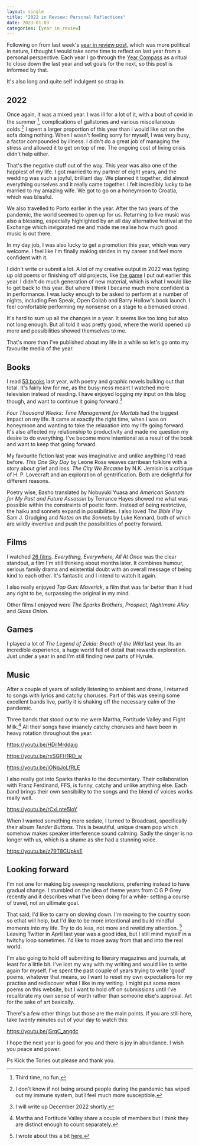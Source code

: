```yaml
---
layout: single
title: "2022 in Review: Personal Reflections"
date: 2023-01-03
categories: [year in review]
---
```


Following on from last week's [year in review post](https://www.davidralphlewis.co.uk/2022-in-review-weaponised-nostalgia/), which was more political in nature, I thought I would take some time to reflect on last year from a personal perspective. Each year I go through the [Year Compass](https://yearcompass.com/) as a ritual to close down the last year and set goals for the next, so this post is informed by that. 

It's also long and quite self indulgent so strap in.

## 2022

Once again, it was a mixed year. I was ill for a lot of it, with a bout of covid in the summer [^1], complications of gallstones and various miscellaneous colds.[^2] I spent a larger proportion of this year than I would like sat on the sofa doing nothing. When I wasn't feeling sorry for myself, I was very busy, a factor compounded by illness. I didn't do a great job of managing the stress and allowed it to get on top of me. The ongoing cost of living crisis didn't help either.

That's the negative stuff out of the way. This year was also one of the happiest of my life. I got married to my partner of eight years, and the wedding was such a joyful, brilliant day. We planned it together, did almost everything ourselves and it really came together. I felt incredibly lucky to be married to my amazing wife. We got to go on a honeymoon to Croatia, which was blissful. 

We also travelled to Porto earlier in the year. After the two years of the pandemic, the world seemed to open up for us. Returning to live music was also a blessing, especially highlighted by an all day alternative festival at the Exchange which invigorated me and made me realise how much good music is out there.

In my day job, I was also lucky to get a promotion this year, which was very welcome. I feel like I'm finally making strides in my career and feel more confident with it.  

I didn't write or submit a lot. A lot of my creative output in 2022 was typing up old poems or finishing off old projects, like [the game](https://www.davidralphlewis.co.uk/reality-adjustments/) I put out earlier this year. I didn't do much generation of new material, which is what I would like to get back to this year. But where I think I became much more confident is in performance. I was lucky enough to be asked to perform at a number of nights, including Fen Speak, Open Collab and Barry Hollow's book launch. I feel comfortable performing my nonsense on a stage to a bemused crowd.

It's hard to sum up all the changes in a year. It seems like too long but also not long enough. But all told it was pretty good, where the world opened up more and possibilities showed themselves to me. 

That's more than I've published about my life in a while so let's go onto my favourite media of the year.

## Books

I read [53 books](https://notes.davidralphlewis.co.uk/books2022) last year, with poetry and graphic novels bulking out that total. It's fairly low for me, as the busy-ness meant I watched more television instead of reading. I have enjoyed logging my input on this blog though, and want to continue it going forward.[^3]

*Four Thousand Weeks: Time Management for Mortals* had the biggest impact on my life. It came at exactly the right time, when I was on honeymoon and wanting to take the relaxation into my life going forward. It's also affected my relationship to productivity and made me question my desire to do everything. I've become more intentional as a result of the book and want to keep that going forward.

My favourite fiction last year was imaginative and unlike anything I'd read before. *This One Sky Day* by Leone Ross weaves carribean folklore with a story about grief and loss. *The City We Became* by N.K. Jemisin is a critique of H. P. Lovecraft and an exploration of gentrification. Both are delightful for different reasons. 

Poetry wise, Basho translated by Nobuyuki Yuasa and *American Sonnets for My Past and Future Assassin* by  Terrance Hayes showed me what was possible within the constraints of poetic form. Instead of being restrictive, the haiku and sonnets expand in possibilities. I also loved *The Bible II* by Sam J. Grudging and *Notes on the Sonnets* by Luke Kennard, both of which are wildly inventive and push the possibilities of poetry forward. 


## Films

I watched [26 films](https://notes.davidralphlewis.co.uk/films2022). *Everything, Everywhere, All At Once* was the clear standout, a film I'm still thinking about months later. It combines humour, serious family drama and existential doubt with an overall message of being kind to each other. It's fantastic and I intend to watch it again.

I also really enjoyed *Top Gun: Maverick*, a film that was far better than it had any right to be, surpassing the original in my mind. 

Other films I enjoyed were *The Sparks Brothers*, *Prospect*, *Nightmare Alley* and *Glass Onion*. 

## Games

I played a lot of *The Legend of Zelda: Breath of the Wild* last year. Its an incredible experience, a huge world full of detail that rewards exploration. Just under a year in and I'm still finding new parts of Hyrule. 

## Music

After a couple of years of solidly listening to ambient and drone, I returned to songs with lyrics and catchy choruses. Part of this was seeing some excellent bands live, partly it is shaking off the necessary calm of the pandemic. 

Three bands that stood out to me were Martha, Fortitude Valley and Fight Milk.[^4] All their songs have insanely catchy choruses and have been in heavy rotation throughout the year.

https://youtu.be/HDilMrddajg

https://youtu.be/rxSGFH1RD_w

https://youtu.be/iONqJoLfRLE

I also really got into Sparks thanks to the documentary. Their collaboration with Franz Ferdinand, FFS, is funny, catchy and unlike anything else. Each band brings their own sensibility to the songs and the blend of voices works really well.

https://youtu.be/rCxLpte5loY

When I wanted something more sedate, I turned to Broadcast, specifically their album *Tender Buttons.* This is beautiful, unique dream pop which somehow makes speaker interference sound calming. Sadly the singer is no longer with us, which is a shame as she had a stunning voice.

https://youtu.be/z79T8CUpksE

## Looking forward

I'm not one for making big sweeping resolutions, preferring instead to have gradual change. I stumbled on the idea of theme years from C G P Grey recently and it describes what I've been doing for a while- setting a course of travel, not an ultimate goal.

That said, I'd like to carry on slowing down. I'm moving to the country soon so ethat will help, but I'd like to be more intentional and build mindful moments into my life. Try to do less, not more and rewild my attention. [^5] Leaving Twitter in April last year was a good idea, but I still mind myself in a twitchy loop sometimes. I'd like to move away from that and into the real world.

I'm also going to hold off submitting to literary magazines and journals, at least for a little bit. I've lost my way with my writing and would like to write again for myself. I've spent the past couple of years trying to write 'good' poems, whatever that means, so I want to reset my own expectations for my practise and rediscover what I like in my writing. I might put some more poems on this website, but I want to hold off on submissions until I've recalibrate my own sense of worth rather than someone else's approval. Art for the sake of art basically.

There's a few other things but those are the main points. If you are still here, take twenty minutes out of your day to watch this:

https://youtu.be/jSrqC_angdc

I hope the next year is good for you and there is joy in abundance. I wish you peace and power.

Ps Kick the Tories out please and thank you.

[^1]: Third time, no fun.
[^2]: I don't know if not being around people during the pandemic has wiped out my immune system, but I feel much more susceptible. 
[^3]: I will write up December 2022 shortly.
[^4]: Martha and Fortitude Valley share a couple of members but I think they are distinct enough to count separately.
[^5]: I wrote about this a bit [here.](https://www.davidralphlewis.co.uk/slowing-down/)